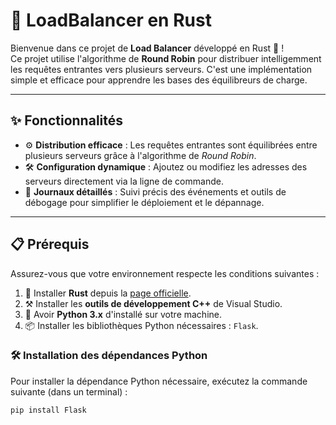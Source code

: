 # 🚀 LoadBalancer en Rust

Bienvenue dans ce projet de **Load Balancer** développé en Rust 🦀 !  
Ce projet utilise l'algorithme de **Round Robin** pour distribuer intelligemment les requêtes entrantes vers plusieurs serveurs. C'est une implémentation simple et efficace pour apprendre les bases des équilibreurs de charge.  

---

## ✨ Fonctionnalités

- ⚙️ **Distribution efficace** : Les requêtes entrantes sont équilibrées entre plusieurs serveurs grâce à l'algorithme de *Round Robin*.
- 🛠️ **Configuration dynamique** : Ajoutez ou modifiez les adresses des serveurs directement via la ligne de commande.
- 📜 **Journaux détaillés** : Suivi précis des événements et outils de débogage pour simplifier le déploiement et le dépannage.

---

## 📋 Prérequis

Assurez-vous que votre environnement respecte les conditions suivantes :

1. 🦀 Installer **Rust** depuis la [page officielle](https://www.rust-lang.org/).
2. ⚒️ Installer les **outils de développement C++** de Visual Studio.
3. 🐍 Avoir **Python 3.x** d'installé sur votre machine.
4. 📦 Installer les bibliothèques Python nécessaires : `Flask`.

### 🛠️ Installation des dépendances Python

Pour installer la dépendance Python nécessaire, exécutez la commande suivante (dans un terminal) :

```bash
pip install Flask

